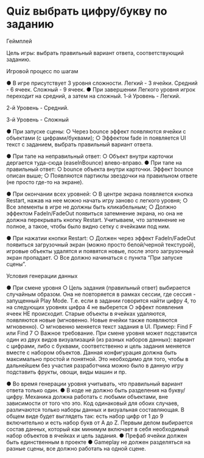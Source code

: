 # Quiz выбрать цифру/букву по заданию
 
Геймплей

Цель игры: выбрать правильный вариант ответа, соответствующий заданию.

Игровой процесс по шагам

● В игре присутствует 3 уровня сложности. Легкий - 3 ячейки. Средний - 6 ячеек.
Сложный - 9 ячеек.
● При завершении Легкого уровня игрок переходит на средний, а затем на сложный.
1-й Уровень - Легкий.

2-й Уровень - Средний.

3-й Уровень - Сложный

● При запуске сцены:
○ Через bounce эффект появляются ячейки с объектами (с цифрами/буквами);
○ Эффектом fade in появляется UI текст с заданием, выбрать правильный
вариант ответа.

● При тапе на неправильный ответ:
○ Объект внутри карточки дергается туда-сюда (easeInBounce) влево-вправо.
● При тапе на правильный ответ:
○ bounce объекта внутри карточки. Эффект bounce описан выше;
○ Появляются партиклы звездочки на правильном ответе (не просто где-то на
экране).

● При окончании всех уровней:
○ В центре экрана появляется кнопка Restart, нажав на нее можно начать игру
заново с легкого уровня;
○ Все элементы в игре не должны быть кликабельным;
○ Должно эффектом FadeIn/FadeOut появиться затемнение экрана, но она не
должна перекрывать кнопку Restart. Учитываем, что затемнение не полное,
а такое, чтобы было видно сетку с ячейками под ним.

● При нажатии кнопки Restart:
○ Должен через эффект FadeIn/FadeOut появиться загрузочный экран (можно
просто белой/черной текстурой), игровые объекты удалятся и появятся
новые, после этого загрузочный экран пропадает.
○ Все должно начинаться с пункта “При запуске сцены”.

Условия генерации данных

● При смене уровня
○ Цель задания (правильный ответ) выбирается случайным образом. Она не
повторяется в рамках сессии, где сессия - запущенный Play Mode. Т.е. если
в задании говорится найти цифру 4, то на следующих уровнях цифра 4 не
выберется
○ эффект появления ячеек НЕ происходит. Старые объекты в ячейках
удаляются, появляются новые (мгновенно. Новые ячейки также появляются
мгновенно).
○ мгновенно меняется текст задания в UI. Пример: Find F или Find 7
○ Важное требование. При смене уровня может подставится один из двух
видов визуализаций (из разных наборов данных): вариант с цифрами, либо
с буквами, соответственно и цель задания меняется вместе с набором
объектов. Данная конфигурация должна быть максимально простой и
понятной. Это необходимо для того, чтобы в дальнейшем без участия
разработчика можно было в данную игру подставить фрукты, овощи, виды
машин и пр.

● Во время генерации уровня учитывать, что правильный вариант ответа только
один.
● В коде не должно быть разделения на букву/цифру. Механика должна работать с
любыми объектами, вне зависимости от того что это. Код одинаковый для обоих
случаев, различаются только наборы данных и визуальная составляющая. В
общем виде будет выглядеть так: есть набор цифр от 1 до 9 включительно и есть
набор букв от A до Z. Первым делом выбирается состав данных, который как
минимум включает в себя необходимый набор объектов в ячейках и цель задания.
● Префаб ячейки должен быть единственным в проекте
● Gameplay не должен разделяться на разные сцены, все должно работать на одной
сцене.
